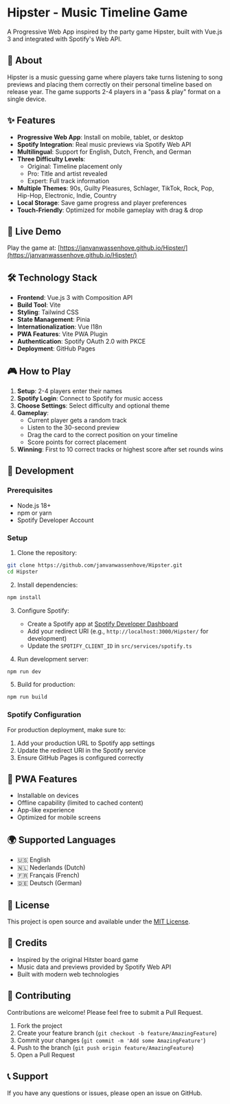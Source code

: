 # Hipster - Music Timeline Game

A Progressive Web App inspired by the party game Hipster, built with Vue.js 3 and integrated with Spotify's Web API.

## 🎵 About

Hipster is a music guessing game where players take turns listening to song previews and placing them correctly on their personal timeline based on release year. The game supports 2-4 players in a "pass & play" format on a single device.

## ✨ Features

- **Progressive Web App**: Install on mobile, tablet, or desktop
- **Spotify Integration**: Real music previews via Spotify Web API
- **Multilingual**: Support for English, Dutch, French, and German
- **Three Difficulty Levels**:
  - Original: Timeline placement only
  - Pro: Title and artist revealed
  - Expert: Full track information
- **Multiple Themes**: 90s, Guilty Pleasures, Schlager, TikTok, Rock, Pop, Hip-Hop, Electronic, Indie, Country
- **Local Storage**: Save game progress and player preferences
- **Touch-Friendly**: Optimized for mobile gameplay with drag & drop

## 🚀 Live Demo

Play the game at: [https://janvanwassenhove.github.io/Hipster/](https://janvanwassenhove.github.io/Hipster/)

## 🛠️ Technology Stack

- **Frontend**: Vue.js 3 with Composition API
- **Build Tool**: Vite
- **Styling**: Tailwind CSS
- **State Management**: Pinia
- **Internationalization**: Vue I18n
- **PWA Features**: Vite PWA Plugin
- **Authentication**: Spotify OAuth 2.0 with PKCE
- **Deployment**: GitHub Pages

## 🎮 How to Play

1. **Setup**: 2-4 players enter their names
2. **Spotify Login**: Connect to Spotify for music access
3. **Choose Settings**: Select difficulty and optional theme
4. **Gameplay**: 
   - Current player gets a random track
   - Listen to the 30-second preview
   - Drag the card to the correct position on your timeline
   - Score points for correct placement
5. **Winning**: First to 10 correct tracks or highest score after set rounds wins

## 🔧 Development

### Prerequisites

- Node.js 18+
- npm or yarn
- Spotify Developer Account

### Setup

1. Clone the repository:
```bash
git clone https://github.com/janvanwassenhove/Hipster.git
cd Hipster
```

2. Install dependencies:
```bash
npm install
```

3. Configure Spotify:
   - Create a Spotify app at [Spotify Developer Dashboard](https://developer.spotify.com/dashboard)
   - Add your redirect URI (e.g., `http://localhost:3000/Hipster/` for development)
   - Update the `SPOTIFY_CLIENT_ID` in `src/services/spotify.ts`

4. Run development server:
```bash
npm run dev
```

5. Build for production:
```bash
npm run build
```

### Spotify Configuration

For production deployment, make sure to:
1. Add your production URL to Spotify app settings
2. Update the redirect URI in the Spotify service
3. Ensure GitHub Pages is configured correctly

## 📱 PWA Features

- Installable on devices
- Offline capability (limited to cached content)
- App-like experience
- Optimized for mobile screens

## 🌍 Supported Languages

- 🇺🇸 English
- 🇳🇱 Nederlands (Dutch)
- 🇫🇷 Français (French)  
- 🇩🇪 Deutsch (German)

## 📄 License

This project is open source and available under the [MIT License](LICENSE).

## 🎵 Credits

- Inspired by the original Hitster board game
- Music data and previews provided by Spotify Web API
- Built with modern web technologies

## 🤝 Contributing

Contributions are welcome! Please feel free to submit a Pull Request.

1. Fork the project
2. Create your feature branch (`git checkout -b feature/AmazingFeature`)
3. Commit your changes (`git commit -m 'Add some AmazingFeature'`)
4. Push to the branch (`git push origin feature/AmazingFeature`)
5. Open a Pull Request

## 📞 Support

If you have any questions or issues, please open an issue on GitHub.
